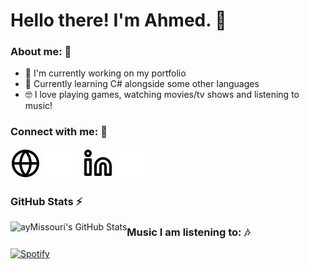 # Hello there! I'm Ahmed. 👋

### About me: 👀

- 🔭 I'm currently working on my portfolio
- 🌱 Currently learning C# alongside some other languages
- 🤓 I love playing games, watching movies/tv shows and listening to music!

### Connect with me: 🤝

[![Website](./img/globe-light.svg)](https://amissouri.com#gh-light-mode-only)
[![Website](./img/globe-dark.svg)](https://amissouri.com#gh-dark-mode-only)
&nbsp;&nbsp;
[![LinkedIn](./img/linkedin-light.svg)](https://www.linkedin.com/in/ahmed-missouri-420311268/#gh-light-mode-only)
[![LinkedIn](./img/linkedin-dark.svg)](https://www.linkedin.com/in/ahmed-missouri-420311268/#gh-dark-mode-only)

### GitHub Stats ⚡

<img align="left" alt="ayMissouri's GitHub Stats" src="https://github-readme-stats-aymissouri.vercel.app//api?username=ayMissouri&count_private=true&show_icons=true&hide_border=false&title_color=ff652f&icon_color=FFE400&bg_color=09131B&text_color=ffffff&border_color=0c1a25" />

### Music I am listening to: 🎶

[![Spotify](https://spotify-playback-git-master-aymissouri.vercel.app/api/spotify)](https://amissouri.com)
